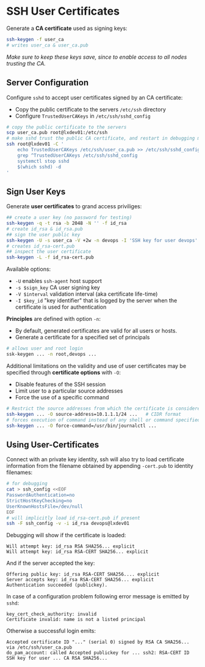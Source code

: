 # SSH User Certificates

Generate a **CA certificate** used as signing keys:

```bash
ssh-keygen -f user_ca
# writes user_ca & user_ca.pub
```

_Make sure to keep these keys save, since to enable access to all nodes trusting
the CA._

## Server Configuration

Configure `sshd` to accept user certificates signed by an CA certificate:

* Copy the public certificate to the servers `/etc/ssh` directory
* Configure `TrustedUserCAKeys` in `/etc/ssh/sshd_config`

```bash
# copy the public certificate to the servers
scp user_ca.pub root@lxdev01:/etc/ssh
# make sshd trust the public CA certificate, and restart in debugging mode
ssh root@lxdev01 -C '
    echo TrustedUserCAKeys /etc/ssh/user_ca.pub >> /etc/ssh/sshd_config
    grep ^TrustedUserCAKeys /etc/ssh/sshd_config
    systemctl stop sshd
    $(which sshd) -d
'
```

## Sign User Keys

Generate **user certificates** to grand access priviliges:

```bash
## create a user key (no password for testing)
ssh-keygen -q -t rsa -b 2048 -N '' -f id_rsa
# create id_rsa & id_rsa.pub
## sign the user public key
ssh-keygen -U -s user_ca -V +2w -n devops -I 'SSH key for user devops' id_rsa.pub
# creates id_rsa-cert.pub
## inspect the user certificate
ssh-keygen -L -f id_rsa-cert.pub
```

Available options:

* `-U` enables `ssh-agent` host support
* `-s $sign_key` CA user signing key 
* `-V $interval` validation interval (aka certificate life-time)
* `-I $key_id` "key identifier" that is logged by the server when the
  certificate is used for authentication

**Principles** are defined with option `-n`:

* By default, generated certificates are valid for all users or hosts.
* Generate a certificate for a specified set of principals

```bash
# allows user and root login
ssk-keygen ... -n root,devops ...
```

Additional limitations on the validity and use of user certificates may be
specified through **certificate options** with `-O`:

* Disable features of the SSH session
* Limit user to a particular source addresses
* Force the use of a specific command

```bash
# Restrict the source addresses from which the certificate is considered valid.
ssh-keygen ... -O source-address=10.1.1.1/24 ...   # CIDR format
# forces execution of command instead of any shell or command specified
ssh-keygen ... -O force-command=/usr/bin/journalctl ...
```

## Using User-Certificates

Connect with an private key identity, ssh will also try to load certificate
information from the filename obtained by appending `-cert.pub` to identity
filenames:

```bash
# for debugging
cat > ssh_config <<EOF
PasswordAuthentication=no
StrictHostKeyChecking=no
UserKnownHostsFile=/dev/null
EOF
# will implicitly load id_rsa-cert.pub if present
ssh -F ssh_config -v -i id_rsa devops@lxdev01
```

Debugging will show if the certificate is loaded:

```
Will attempt key: id_rsa RSA SHA256... explicit                    
Will attempt key: id_rsa RSA-CERT SHA256... explicit
```

And if the server accepted the key:

```
Offering public key: id_rsa RSA-CERT SHA256.... explicit
Server accepts key: id_rsa RSA-CERT SHA256... explicit
Authentication succeeded (publickey).
```

In case of a configuration problem following error message is emitted by `sshd`:

```
key_cert_check_authority: invalid
Certificate invalid: name is not a listed principal
```

Otherwise a successful login emits:

```
Accepted certificate ID "..." (serial 0) signed by RSA CA SHA256... via /etc/ssh/user_ca.pub
do_pam_account: called Accepted publickey for ... ssh2: RSA-CERT ID SSH key for user ... CA RSA SHA256...
```

